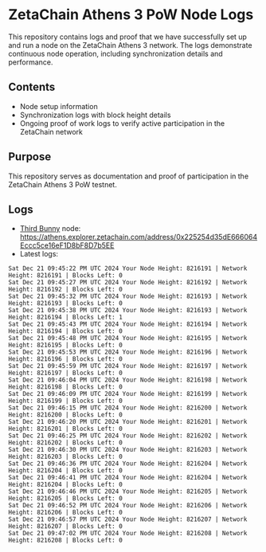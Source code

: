 # ZetaChain Athens 3 PoW Node Logs
This repository contains logs and proof that we have successfully set up and run a node on the ZetaChain Athens 3 network. The logs demonstrate continuous node operation, including synchronization details and performance.

## Contents
- Node setup information
- Synchronization logs with block height details
- Ongoing proof of work logs to verify active participation in the ZetaChain network

## Purpose
This repository serves as documentation and proof of participation in the ZetaChain Athens 3 PoW testnet.

## Logs

- [Third Bunny](https://thirdbunny.xyz/) node: https://athens.explorer.zetachain.com/address/0x225254d35dE666064Eccc5ce16eF1D8bF8D7b5EE
- Latest logs:
```
Sat Dec 21 09:45:22 PM UTC 2024 Your Node Height: 8216191 | Network Height: 8216191 | Blocks Left: 0
Sat Dec 21 09:45:27 PM UTC 2024 Your Node Height: 8216192 | Network Height: 8216192 | Blocks Left: 0
Sat Dec 21 09:45:32 PM UTC 2024 Your Node Height: 8216193 | Network Height: 8216193 | Blocks Left: 0
Sat Dec 21 09:45:38 PM UTC 2024 Your Node Height: 8216193 | Network Height: 8216194 | Blocks Left: 1
Sat Dec 21 09:45:43 PM UTC 2024 Your Node Height: 8216194 | Network Height: 8216194 | Blocks Left: 0
Sat Dec 21 09:45:48 PM UTC 2024 Your Node Height: 8216195 | Network Height: 8216195 | Blocks Left: 0
Sat Dec 21 09:45:53 PM UTC 2024 Your Node Height: 8216196 | Network Height: 8216196 | Blocks Left: 0
Sat Dec 21 09:45:59 PM UTC 2024 Your Node Height: 8216197 | Network Height: 8216197 | Blocks Left: 0
Sat Dec 21 09:46:04 PM UTC 2024 Your Node Height: 8216198 | Network Height: 8216198 | Blocks Left: 0
Sat Dec 21 09:46:09 PM UTC 2024 Your Node Height: 8216199 | Network Height: 8216199 | Blocks Left: 0
Sat Dec 21 09:46:15 PM UTC 2024 Your Node Height: 8216200 | Network Height: 8216200 | Blocks Left: 0
Sat Dec 21 09:46:20 PM UTC 2024 Your Node Height: 8216201 | Network Height: 8216201 | Blocks Left: 0
Sat Dec 21 09:46:25 PM UTC 2024 Your Node Height: 8216202 | Network Height: 8216202 | Blocks Left: 0
Sat Dec 21 09:46:30 PM UTC 2024 Your Node Height: 8216203 | Network Height: 8216203 | Blocks Left: 0
Sat Dec 21 09:46:36 PM UTC 2024 Your Node Height: 8216204 | Network Height: 8216204 | Blocks Left: 0
Sat Dec 21 09:46:41 PM UTC 2024 Your Node Height: 8216204 | Network Height: 8216204 | Blocks Left: 0
Sat Dec 21 09:46:46 PM UTC 2024 Your Node Height: 8216205 | Network Height: 8216205 | Blocks Left: 0
Sat Dec 21 09:46:52 PM UTC 2024 Your Node Height: 8216206 | Network Height: 8216206 | Blocks Left: 0
Sat Dec 21 09:46:57 PM UTC 2024 Your Node Height: 8216207 | Network Height: 8216207 | Blocks Left: 0
Sat Dec 21 09:47:02 PM UTC 2024 Your Node Height: 8216208 | Network Height: 8216208 | Blocks Left: 0
```
